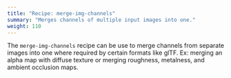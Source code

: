 ```yaml
---
title: "Recipe: merge-img-channels"
summary: "Merges channels of multiple input images into one."
weight: 110
---
```


The `merge-img-channels` recipe can be use to merge channels from separate images into one where required by certain formats like glTF. Ex: merging an alpha map with diffuse texture or merging roughness, metalness, and ambient occlusion maps.